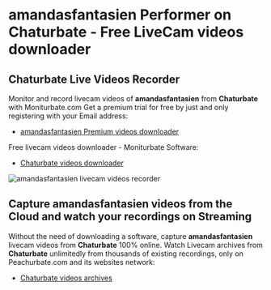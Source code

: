 # amandasfantasien Performer on Chaturbate - Free LiveCam videos downloader

## Chaturbate Live Videos Recorder

Monitor and record livecam videos of **amandasfantasien** from **Chaturbate** with Moniturbate.com
Get a premium trial for free by just and only registering with your Email address:
* [amandasfantasien Premium videos downloader](https://moniturbate.com/request-demo-licence-key.html)

Free livecam videos downloader - Moniturbate Software:
* [Chaturbate videos downloader](https://moniturbate.com/moniturbate-download-software.html)

![amandasfantasien livecam videos recorder](https://peachurnet.com/templates/moniturbate-software.png)


## Capture amandasfantasien videos from the Cloud and watch your recordings on Streaming

Without the need of downloading a software, capture **amandasfantasien** livecam videos from **Chaturbate** 100% online.
Watch Livecam archives from **Chaturbate** unlimitedly from thousands of existing recordings, only on Peachurbate.com and its websites network:
* [Chaturbate videos archives](https://peachurnet.com/)